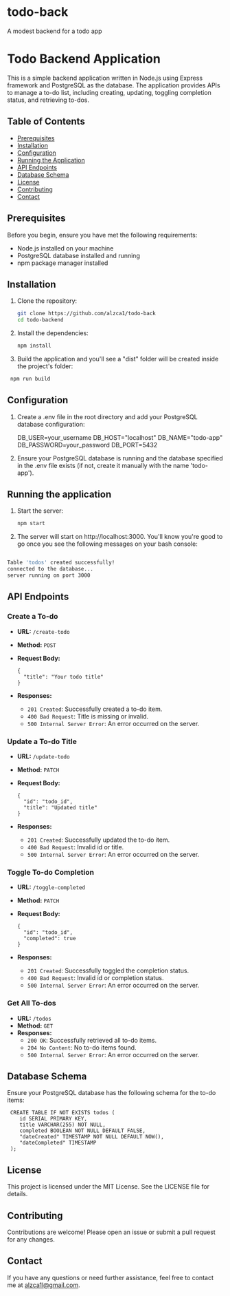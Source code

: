 # todo-back

A modest backend for a todo app

# Todo Backend Application

This is a simple backend application written in Node.js using Express framework and PostgreSQL as the database. The application provides APIs to manage a to-do list, including creating, updating, toggling completion status, and retrieving to-dos.

## Table of Contents

- [Prerequisites](#prerequisites)
- [Installation](#installation)
- [Configuration](#configuration)
- [Running the Application](#running-the-application)
- [API Endpoints](#api-endpoints)
- [Database Schema](#database-schema)
- [License](#license)
- [Contributing](#contributing)
- [Contact](#contact)

## Prerequisites

Before you begin, ensure you have met the following requirements:

- Node.js installed on your machine
- PostgreSQL database installed and running
- npm package manager installed

## Installation

1. Clone the repository:

   ```bash
   git clone https://github.com/alzca1/todo-back
   cd todo-backend

   ```

2. Install the dependencies:

   ```bash
   npm install

   ```

3. Build the application and you'll see a "dist" folder will be created inside the project's folder:

```bash
 npm run build

```

## Configuration

1. Create a .env file in the root directory and add your PostgreSQL database configuration:

   DB_USER=your_username
   DB_HOST="localhost"
   DB_NAME="todo-app"
   DB_PASSWORD=your_password
   DB_PORT=5432

2. Ensure your PostgreSQL database is running and the database specified in the .env file exists (if not, create it manually with the name 'todo-app').

## Running the application

1. Start the server:

   ```bash
   npm start

   ```

2. The server will start on http://localhost:3000. You'll know you're good to go once you see the following messages on your bash console:

```bash

Table 'todos' created successfully!
connected to the database...
server running on port 3000

```

## API Endpoints

### Create a To-do

- **URL:** `/create-todo`
- **Method:** `POST`
- **Request Body:**

  ```
  {
    "title": "Your todo title"
  }
  ```

- **Responses:**
  - `201 Created`: Successfully created a to-do item.
  - `400 Bad Request`: Title is missing or invalid.
  - `500 Internal Server Error`: An error occurred on the server.

### Update a To-do Title

- **URL:** `/update-todo`
- **Method:** `PATCH`
- **Request Body:**

  ```
  {
    "id": "todo_id",
    "title": "Updated title"
  }
  ```

- **Responses:**
  - `201 Created`: Successfully updated the to-do item.
  - `400 Bad Request`: Invalid id or title.
  - `500 Internal Server Error`: An error occurred on the server.

### Toggle To-do Completion

- **URL:** `/toggle-completed`
- **Method:** `PATCH`
- **Request Body:**

  ```
  {
    "id": "todo_id",
    "completed": true
  }
  ```

- **Responses:**
  - `201 Created`: Successfully toggled the completion status.
  - `400 Bad Request`: Invalid id or completion status.
  - `500 Internal Server Error`: An error occurred on the server.

### Get All To-dos

- **URL:** `/todos`
- **Method:** `GET`
- **Responses:**
  - `200 OK`: Successfully retrieved all to-do items.
  - `204 No Content`: No to-do items found.
  - `500 Internal Server Error`: An error occurred on the server.

## Database Schema

Ensure your PostgreSQL database has the following schema for the to-do items:

```
 CREATE TABLE IF NOT EXISTS todos (
    id SERIAL PRIMARY KEY,
    title VARCHAR(255) NOT NULL,
    completed BOOLEAN NOT NULL DEFAULT FALSE,
    "dateCreated" TIMESTAMP NOT NULL DEFAULT NOW(),
    "dateCompleted" TIMESTAMP
 );
```

## License

This project is licensed under the MIT License. See the LICENSE file for details.

## Contributing

Contributions are welcome! Please open an issue or submit a pull request for any changes.

## Contact

If you have any questions or need further assistance, feel free to contact me at alzca1l@gmail.com.
